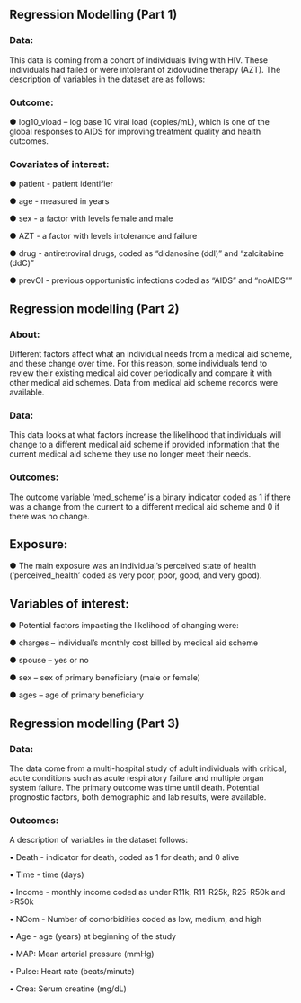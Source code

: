 ## Regression Modelling (Part 1)

### Data: 

This data is coming from a cohort of individuals living with HIV. These individuals had failed or 
were intolerant of zidovudine therapy (AZT). The description of variables in the dataset are as 
follows:

### Outcome:

● </li> log10_vload – log base 10 viral load (copies/mL), which is one of the global responses to 
AIDS for improving treatment quality and health outcomes. 

### Covariates of interest:
● patient - patient identifier

● age - measured in years

● sex - a factor with levels female and male

● AZT - a factor with levels intolerance and failure

● drug - antiretroviral drugs, coded as “didanosine (ddI)” and “zalcitabine (ddC)”

● prevOI - previous opportunistic infections coded as “AIDS” and “noAIDS””

## Regression modelling (Part 2)

### About:

Different factors affect what an individual needs from a medical aid scheme, and these change over time. For this reason, some individuals tend to review their existing medical aid cover periodically and compare it with other medical aid schemes. Data from medical aid scheme records were available. 

### Data:

This data looks at what factors increase the likelihood that individuals will change to a different medical aid scheme if provided information that the current medical aid scheme they use no longer meet their needs. 

### Outcomes:
The outcome variable ‘med_scheme’ is a binary indicator coded as 1 if there was a change from the current to a different medical aid scheme and 0 if there was no change. 

## Exposure:

● The main exposure was an individual’s perceived state of health (‘perceived_health’ coded as very poor, poor, good, and very good). 

## Variables of interest:

● Potential factors impacting the likelihood of changing were:

● charges – individual’s monthly cost billed by medical aid scheme 

● spouse – yes or no

● sex – sex of primary beneficiary (male or female)

● ages – age of primary beneficiary

## Regression modelling (Part 3)

### Data:

The data come from a multi-hospital study of adult individuals with critical, acute conditions such as  acute respiratory failure and multiple organ system failure. The primary outcome was time until death. Potential prognostic factors, both demographic and lab results, were available. 

### Outcomes:
A description of variables in the dataset follows:

• Death - indicator for death, coded as 1 for death; and 0 alive

• Time - time (days)

• Income - monthly income coded as under R11k, R11-R25k, R25-R50k and >R50k

• NCom - Number of comorbidities coded as low, medium, and high

• Age - age (years) at beginning of the study 

• MAP: Mean arterial pressure (mmHg)

• Pulse: Heart rate (beats/minute)

• Crea: Serum creatine (mg/dL)
